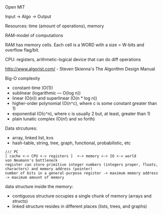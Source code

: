 Open MIT

Input -> Algo -> Output

Resources: time (amount of operations), memory

RAM-model of computations

RAM has memory cells. Each cell is a WORD with a size = W-bits and overflow flag/bit.

CPU: registers, arithmetic-logical device that can do diff operations

http://www.algorist.com/ - Steven Skienna's The Algorithm Design Manual

Big-O complexity
* constant-time (O(1))
* sublinear (logarithmic — O(log n))
* linear (O(n)) and superlinear (O(n * log n))
* higher-order polynomial (O(n^c), where c is some constant greater than 1)
* exponential (O(с^n), where с is usually 2 but, at least, greater than 1)
* plain lunatic complex (O(n!) and so forth)

Data strcutures:
 * array, linked list, kvs
 * hash-table, string, tree, graph, functional, probabilistic, etc
 
```
/// PC
[ cache <-> CPU <-> registers ]  <-> memory <-> IO <-> world
von Neumann's bottleneck
register can store primitive integer numbers (integers proper, floats, characters) and memory address (pointer)
number of bits in a general-purpose register -> maximum memory address -> maximum amount of memory
```
 
data structure inside the memory:
* contiguous structure occupies a single chunk of memory (arrays and structs) 
* linked structure resides in different places (lists, trees, and graphs)

